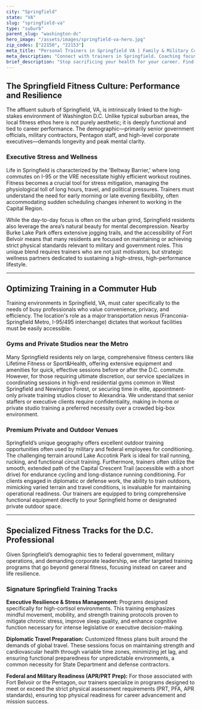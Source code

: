 ```yaml
---
city: "Springfield"
state: "VA"
slug: "springfield-va"
type: "suburb"
parent_slug: "washington-dc"
hero_image: "/assets/images/springfield-va-hero.jpg"
zip_codes: ["22150", "22153"]
meta_title: "Personal Trainers in Springfield VA | Family & Military Community Fitness"
meta_description: "Connect with trainers in Springfield. Coaching focused on family health, accessible gyms, and flexible scheduling for military families."
brief_description: "Stop sacrificing your health for your career. Find the perfect certified personal trainer in Springfield, VA, specializing in the high-demand schedules of D.C. executives and federal employees. We match you with expert fitness coaches near the Franconia-Springfield Metro or secure private studios. Achieve elite-level conditioning, stress reduction, and maintain optimal health despite the arduous commuter grind. Start your results-driven, flexible training program today and prioritize your long-term success."
---
```

## The Springfield Fitness Culture: Performance and Resilience

The affluent suburb of Springfield, VA, is intrinsically linked to the high-stakes environment of Washington D.C. Unlike typical suburban areas, the local fitness ethos here is not purely aesthetic; it is deeply functional and tied to career performance. The demographic—primarily senior government officials, military contractors, Pentagon staff, and high-level corporate executives—demands longevity and peak mental clarity.

### Executive Stress and Wellness

Life in Springfield is characterized by the 'Beltway Barrier,' where long commutes on I-95 or the VRE necessitate highly efficient workout routines. Fitness becomes a crucial tool for stress mitigation, managing the physiological toll of long hours, travel, and political pressures. Trainers must understand the need for early morning or late evening flexibility, often accommodating sudden scheduling changes inherent to working in the Capital Region.

While the day-to-day focus is often on the urban grind, Springfield residents also leverage the area’s natural beauty for mental decompression. Nearby Burke Lake Park offers extensive jogging trails, and the accessibility of Fort Belvoir means that many residents are focused on maintaining or achieving strict physical standards relevant to military and government roles. This unique blend requires trainers who are not just motivators, but strategic wellness partners dedicated to sustaining a high-stress, high-performance lifestyle.

---

## Optimizing Training in a Commuter Hub

Training environments in Springfield, VA, must cater specifically to the needs of busy professionals who value convenience, privacy, and efficiency. The location's role as a major transportation nexus (Franconia-Springfield Metro, I-95/495 interchange) dictates that workout facilities must be easily accessible.

### Gyms and Private Studios near the Metro

Many Springfield residents rely on large, comprehensive fitness centers like Lifetime Fitness or Sport&Health, offering extensive equipment and amenities for quick, effective sessions before or after the D.C. commute. However, for those requiring ultimate discretion, our service specializes in coordinating sessions in high-end residential gyms common in West Springfield and Newington Forest, or securing time in elite, appointment-only private training studios closer to Alexandria. We understand that senior staffers or executive clients require confidentiality, making in-home or private studio training a preferred necessity over a crowded big-box environment.

### Premium Private and Outdoor Venues

Springfield’s unique geography offers excellent outdoor training opportunities often used by military and federal employees for conditioning. The challenging terrain around Lake Accotink Park is ideal for trail running, rucking, and functional circuit training. Furthermore, trainers often utilize the smooth, extended path of the Capital Crescent Trail (accessible with a short drive) for endurance cycling and long-distance running conditioning. For clients engaged in diplomatic or defense work, the ability to train outdoors, mimicking varied terrain and travel conditions, is invaluable for maintaining operational readiness. Our trainers are equipped to bring comprehensive functional equipment directly to your Springfield home or designated private outdoor space.

---

## Specialized Fitness Tracks for the D.C. Professional

Given Springfield’s demographic ties to federal government, military operations, and demanding corporate leadership, we offer targeted training programs that go beyond general fitness, focusing instead on career and life resilience.

### Signature Springfield Training Tracks

**Executive Resilience & Stress Management:** Programs designed specifically for high-cortisol environments. This training emphasizes mindful movement, mobility, and strength training protocols proven to mitigate chronic stress, improve sleep quality, and enhance cognitive function necessary for intense legislative or executive decision-making.

**Diplomatic Travel Preparation:** Customized fitness plans built around the demands of global travel. These sessions focus on maintaining strength and cardiovascular health through variable time zones, minimizing jet lag, and ensuring functional preparedness for unpredictable environments, a common necessity for State Department and defense contractors.

**Federal and Military Readiness (APR/PRT Prep):** For those associated with Fort Belvoir or the Pentagon, our trainers specialize in programs designed to meet or exceed the strict physical assessment requirements (PRT, PFA, APR standards), ensuring top physical readiness for career advancement and mission success.